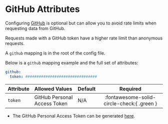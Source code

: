 # GitHub Attributes

Configuring [GitHub](https://github.com/) is optional but can allow you to avoid rate limits when requesting data from GitHub.

Requests made with a GitHub token have a higher rate limit than anonymous requests.

A `github` mapping is in the root of the config file.

Below is a `github` mapping example and the full set of attributes:
```yaml
github:
  token: ################################
```

| Attribute          | Allowed Values                                                             | Default |                  Required                  |
|:-------------------|:---------------------------------------------------------------------------|:--------|:------------------------------------------:|
| `token`            | GitHub Personal Access Token                                               | N/A     | :fontawesome-solid-circle-check:{ .green } |

* The GitHub Personal Access Token can be generated [here](https://github.com/settings/tokens).
